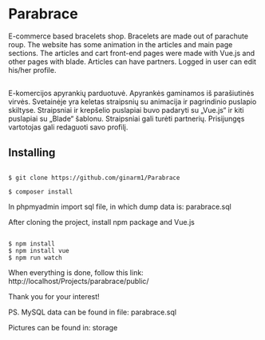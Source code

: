 # Parabrace
E-commerce based bracelets shop. Bracelets are made out of parachute roup. The website has some animation in the articles and main page sections. The articles and cart front-end pages were made with Vue.js and other pages with blade. Articles can have partners. Logged in user can edit his/her profile.
##
E-komercijos apyrankių parduotuvė. Apyrankės gaminamos iš parašiutinės virvės. Svetainėje yra keletas straipsnių su animacija ir pagrindinio puslapio skiltyse. Straipsniai ir krepšelio puslapiai buvo padaryti su „Vue.js“ ir kiti puslapiai su „Blade“ šablonu. Straipsniai gali turėti partnerių. Prisijungęs vartotojas gali redaguoti savo profilį.

## Installing

```

$ git clone https://github.com/ginarm1/Parabrace

$ composer install

```
In phpmyadmin import sql file, in which dump data is: parabrace.sql

After cloning the project, install npm package and Vue.js

```

$ npm install
$ npm install vue
$ npm run watch

```
When everything is done, follow this link: http://localhost/Projects/parabrace/public/

Thank you for your interest!


PS. MySQL data can be found in file: parabrace.sql

Pictures can be found in: storage
